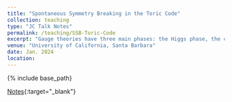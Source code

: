 ```yaml
---
title: "Spontaneous Symmetry Breaking in the Toric Code"
collection: teaching
type: "JC Talk Notes"
permalink: /teaching/SSB-Toric-Code
excerpt: "Gauge theories have three main phases: the Higgs phase, the confining phase, and the deconfined phase. All of these can be realized in the toric code, and can be understood in terms of higher-form symmetries. In these notes, I go through this. This was part of a talk that I gave at UCSB's Low Energy Physics Journal Club in January 2024."
venue: "University of California, Santa Barbara"
date: Jan. 2024
location: 
---
```


{% include base_path}

[Notes](http://ananthmalladi.github.io/files/SSB_TC.pdf){:target="_blank"}
